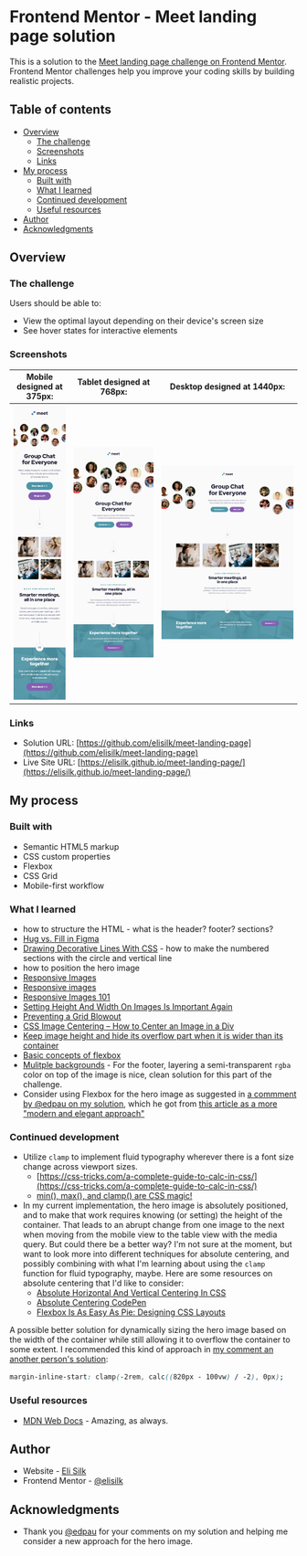# Frontend Mentor - Meet landing page solution

This is a solution to the [Meet landing page challenge on Frontend Mentor](https://www.frontendmentor.io/challenges/meet-landing-page-rbTDS6OUR). Frontend Mentor challenges help you improve your coding skills by building realistic projects.

## Table of contents

- [Overview](#overview)
  - [The challenge](#the-challenge)
  - [Screenshots](#screenshot)
  - [Links](#links)
- [My process](#my-process)
  - [Built with](#built-with)
  - [What I learned](#what-i-learned)
  - [Continued development](#continued-development)
  - [Useful resources](#useful-resources)
- [Author](#author)
- [Acknowledgments](#acknowledgments)

## Overview

### The challenge

Users should be able to:

- View the optimal layout depending on their device's screen size
- See hover states for interactive elements

### Screenshots

|        Mobile designed at 375px:         |        Tablet designed at 768px:         |        Desktop designed at 1440px:        |
| :--------------------------------------: | :--------------------------------------: | :---------------------------------------: |
| ![](./screenshots/screenshot-mobile.png) | ![](./screenshots/screenshot-tablet.png) | ![](./screenshots/screenshot-desktop.png) |

### Links

- Solution URL: [https://github.com/elisilk/meet-landing-page](https://github.com/elisilk/meet-landing-page)
- Live Site URL: [https://elisilk.github.io/meet-landing-page/](https://elisilk.github.io/meet-landing-page/)

## My process

### Built with

- Semantic HTML5 markup
- CSS custom properties
- Flexbox
- CSS Grid
- Mobile-first workflow

### What I learned

- how to structure the HTML - what is the header? footer? sections?
- [Hug vs. Fill in Figma](https://bootcamp.uxdesign.cc/hug-content-or-fill-container-from-zero-to-hero-of-responsive-designs-be036e8a21ba)
- [Drawing Decorative Lines With CSS](https://pqina.nl/blog/drawing-decorative-lines-with-css/) - how to make the numbered sections with the circle and vertical line
- how to position the hero image
- [Responsive Images](https://developer.mozilla.org/en-US/docs/Learn/HTML/Multimedia_and_embedding/Responsive_images)
- [Responsive images](https://web.dev/learn/design/responsive-images)
- [Responsive Images 101](https://cloudfour.com/thinks/responsive-images-101-definitions/)
- [Setting Height And Width On Images Is Important Again](https://www.smashingmagazine.com/2020/03/setting-height-width-images-important-again/)
- [Preventing a Grid Blowout](https://css-tricks.com/preventing-a-grid-blowout/)
- [CSS Image Centering – How to Center an Image in a Div](https://www.freecodecamp.org/news/how-to-center-an-image-in-a-div-css/)
- [Keep image height and hide its overflow part when it is wider than its container](https://stackoverflow.com/questions/48940673/keep-image-height-and-hide-its-overflow-part-when-it-is-wider-than-its-container)
- [Basic concepts of flexbox](https://developer.mozilla.org/en-US/docs/Web/CSS/CSS_flexible_box_layout/Basic_concepts_of_flexbox)
- [Mulitple backgrounds](https://developer.mozilla.org/en-US/docs/Web/CSS/CSS_backgrounds_and_borders/Using_multiple_backgrounds) - For the footer, layering a semi-transparent `rgba` color on top of the image is nice, clean solution for this part of the challenge.
- Consider using Flexbox for the hero image as suggested in [a commment by @edpau on my solution](https://www.frontendmentor.io/solutions/responsive-landing-page-using-css-custom-properties-D5CcIdg1H6), which he got from [this article as a more "modern and elegant approach"](https://stackoverflow.com/questions/35847458/how-to-resize-an-image-cropping-it-equally-on-each-side-with-css)

### Continued development

- Utilize `clamp` to implement fluid typography wherever there is a font size change across viewport sizes.
  - [https://css-tricks.com/a-complete-guide-to-calc-in-css/](https://css-tricks.com/a-complete-guide-to-calc-in-css/)
  - [min(), max(), and clamp() are CSS magic!](https://css-tricks.com/min-max-and-clamp-are-css-magic/)
- In my current implementation, the hero image is absolutely positioned, and to make that work requires knowing (or setting) the height of the container. That leads to an abrupt change from one image to the next when moving from the mobile view to the table view with the media query. But could there be a better way? I'm not sure at the moment, but want to look more into different techniques for absolute centering, and possibly combining with what I'm learning about using the `clamp` function for fluid typography, maybe. Here are some resources on absolute centering that I'd like to consider:
  - [Absolute Horizontal And Vertical Centering In CSS](https://www.smashingmagazine.com/2013/08/absolute-horizontal-vertical-centering-css/)
  - [Absolute Centering CodePen](https://codepen.io/shshaw/details/kOxGQa)
  - [Flexbox Is As Easy As Pie: Designing CSS Layouts](https://www.smashingmagazine.com/2013/05/centering-elements-with-flexbox/)

A possible better solution for dynamically sizing the hero image based on the width of the container while still allowing it to overflow the container to some extent. I recommended this kind of approach in [my comment an another person's solution](https://www.frontendmentor.io/solutions/meet-landing-page-scss-bem-grid-flexbox-zztleF0Y-Q):

```css
margin-inline-start: clamp(-2rem, calc((820px - 100vw) / -2), 0px);
```

### Useful resources

- [MDN Web Docs](https://developer.mozilla.org/en-US/) - Amazing, as always.

## Author

- Website - [Eli Silk](https://github.com/elisilk)
- Frontend Mentor - [@elisilk](https://www.frontendmentor.io/profile/elisilk)

## Acknowledgments

- Thank you [@edpau](https://www.frontendmentor.io/profile/edpau) for your comments on my solution and helping me consider a new approach for the hero image.
